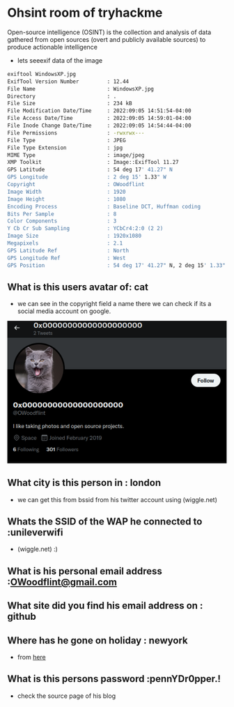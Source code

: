 # Ohsint room of tryhackme

Open-source intelligence (OSINT) is the collection and analysis of data gathered from open sources (overt and publicly available sources) to produce actionable intelligence

- lets seeexif data of the image 

```bash
exiftool WindowsXP.jpg 
ExifTool Version Number         : 12.44
File Name                       : WindowsXP.jpg
Directory                       : .
File Size                       : 234 kB
File Modification Date/Time     : 2022:09:05 14:51:54-04:00
File Access Date/Time           : 2022:09:05 14:59:01-04:00
File Inode Change Date/Time     : 2022:09:05 14:54:44-04:00
File Permissions                : -rwxrwx---
File Type                       : JPEG
File Type Extension             : jpg
MIME Type                       : image/jpeg
XMP Toolkit                     : Image::ExifTool 11.27
GPS Latitude                    : 54 deg 17' 41.27" N
GPS Longitude                   : 2 deg 15' 1.33" W
Copyright                       : OWoodflint
Image Width                     : 1920
Image Height                    : 1080
Encoding Process                : Baseline DCT, Huffman coding
Bits Per Sample                 : 8
Color Components                : 3
Y Cb Cr Sub Sampling            : YCbCr4:2:0 (2 2)
Image Size                      : 1920x1080
Megapixels                      : 2.1
GPS Latitude Ref                : North
GPS Longitude Ref               : West
GPS Position                    : 54 deg 17' 41.27" N, 2 deg 15' 1.33" W
```
## What is this users avatar of: **cat**
- we can see in the copyright field a name there we can check if its a social media account on google.

![profile](profile.png)


## What city is this person in : london

- we can get this from bssid from his twitter account using (wiggle.net)

## Whats the SSID of the WAP he connected to :unileverwifi

- (wiggle.net) :) 


## What is his personal email address :OWoodflint@gmail.com



## What site did you find his email address on : github


## Where has he gone on holiday : newyork

- from [here](https://oliverwoodflint.wordpress.com/author/owoodflint/)

## What is this persons password :pennYDr0pper.!

- check the source page of his blog

